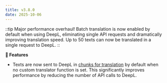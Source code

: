```yaml
---
title: v3.8.0
date: 2025-10-06
---
```


::tip
Major performance overhaul! Batch translation is now enabled by default when using DeepL, eliminating single API requests and dramatically improving translation speed. Up to 50 texts can now be translated in a single request to DeepL.
::

**🚀 Features**

- Texts are now sent to DeepL in [chunks for translation](https://developers.deepl.com/api-reference/translate#translating-large-volumes-of-text) by default when no custom translator function is set. This significantly improves performance by reducing the number of API calls to DeepL.
